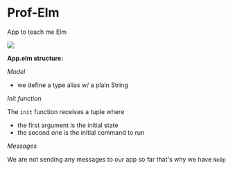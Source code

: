 # Prof-Elm
App to teach me Elm

![](https://pbs.twimg.com/profile_images/378800000451901301/92d48755f7be10f90b10d2d1dee4bdcb.jpeg)

**App.elm structure:**

*Model*

* we define a type alias w/ a plain String


*Init function*


The `init` function receives a tuple where
* the first argument is the initial state
* the second one is the initial command to run

*Messages*


We are not sending any messages to our app so far that's why we have `NoOp`

